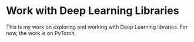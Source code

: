 # Work with Deep Learning Libraries

This is my work on exploring and working with Deep Learning libraries. For now,
the work is on PyTorch.


